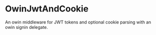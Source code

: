 # OwinJwtAndCookie
An owin middleware for JWT tokens and optional cookie parsing with an owin signin delegate.

